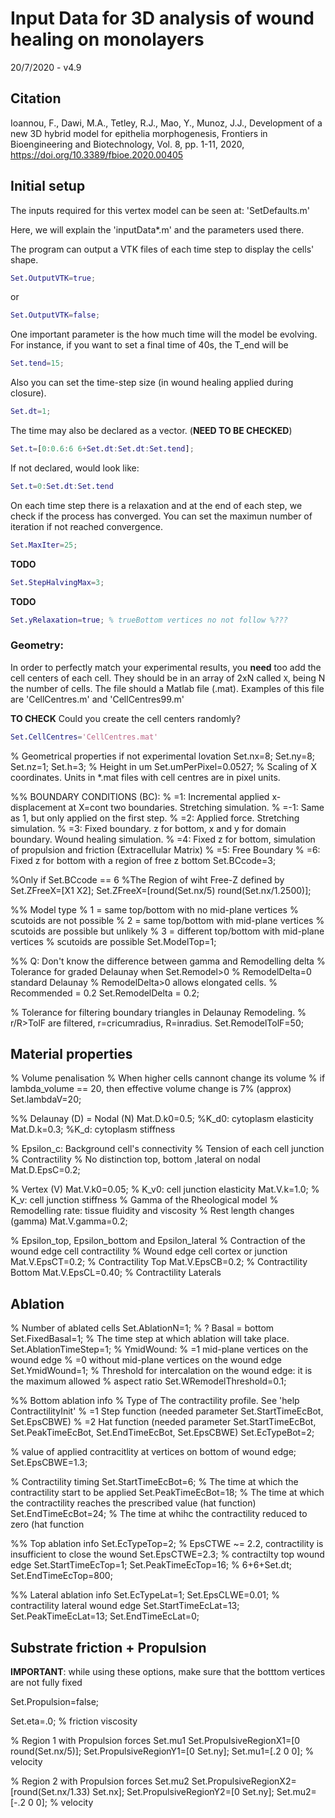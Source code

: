 # Input Data for 3D analysis of  wound healing on monolayers

20/7/2020 - v4.9

## Citation

Ioannou, F., Dawi, M.A., Tetley, R.J., Mao, Y., Munoz, J.J., 
Development of a new 3D hybrid model for epithelia morphogenesis, 
Frontiers in Bioengineering and Biotechnology, Vol. 8, pp. 1-11, 2020, 
https://doi.org/10.3389/fbioe.2020.00405


## Initial setup

The inputs required for this vertex model can be seen at: 'SetDefaults.m'

Here, we will explain the 'inputData\*.m' and the parameters used there.

The program can output a VTK files of each time step to display the cells' shape.

```Matlab 
Set.OutputVTK=true;
```
or

```Matlab
Set.OutputVTK=false;
```

One important parameter is the how much time will the model be evolving. For instance, if you want to set a final time of 40s, the T_end will be
```Matlab
Set.tend=15;
```
Also you can set the time-step size (in wound healing applied during closure).
```Matlab
Set.dt=1;
```
The time may also be declared as a vector. (__NEED TO BE CHECKED__)     
```Matlab
Set.t=[0:0.6:6 6+Set.dt:Set.dt:Set.tend];
```

If not declared, would look like:

```Matlab
Set.t=0:Set.dt:Set.tend
```

On each time step there is a relaxation and at the end of each step, we check if the process has converged. You can set the maximun number of iteration if not reached convergence.
```Matlab
Set.MaxIter=25;
```

__TODO__

```Matlab
Set.StepHalvingMax=3;
```

__TODO__

```Matlab
Set.yRelaxation=true; % trueBottom vertices no not follow %???
```

### Geometry:

In order to perfectly match your experimental results, you __need__ too add the cell centers of each cell. They should be in an array of 2xN called ```X```, being N the number of cells. The file should a Matlab file (.mat). Examples of this file are 'CellCentres.m' and 'CellCentres99.m'

__TO CHECK__ Could you create the cell centers randomly?

```Matlab
Set.CellCentres='CellCentres.mat'
```

% Geometrical properties if not experimental lovation
Set.nx=8;
Set.ny=8;
Set.nz=1;
Set.h=3; % Height in um
Set.umPerPixel=0.0527; % Scaling of X coordinates. Units in \*.mat files with cell centres are in pixel units.

%% BOUNDARY CONDITIONS (BC):
% =1: Incremental applied x-displacement at X=cont two boundaries. Stretching simulation.
% =-1: Same as 1, but only applied on the first step.
% =2: Applied force. Stretching simulation.
% =3: Fixed boundary. z for bottom, x and y for domain boundary. Wound healing simulation.
% =4: Fixed z for bottom, simulation of propulsion and friction (Extracellular Matrix)
% =5: Free Boundary
% =6: Fixed z for bottom with a region of free z bottom
Set.BCcode=3; 

%Only if Set.BCcode == 6
%The Region of wiht Free-Z defined by Set.ZFreeX=[X1 X2];
Set.ZFreeX=[round(Set.nx/5) round(Set.nx/1.2500)];

%% Model type
% 1 = same top/bottom with no mid-plane vertices % scutoids are not possible
% 2 = same top/bottom with mid-plane vertices % scutoids are possible but unlikely
% 3 = different top/bottom with mid-plane vertices % scutoids are possible
Set.ModelTop=1;


%% Q: Don't know the difference between gamma and Remodelling delta 
% Tolerance for graded Delaunay when Set.Remodel>0
% RemodelDelta=0 standard Delaunay
% RemodelDelta>0 allows elongated cells.
% Recommended = 0.2
Set.RemodelDelta = 0.2;

% Tolerance for filtering boundary triangles in Delaunay Remodeling.
% r/R>TolF are filtered, r=cricumradius, R=inradius.
Set.RemodelTolF=50;

## Material properties

% Volume penalisation
% When higher cells cannont change its volume
% if lambda_volume == 20, then effective volume change is 7% (approx)
Set.lambdaV=20;

%% Delaunay (D) = Nodal (N)
Mat.D.k0=0.5; %K_d0: cytoplasm elasticity
Mat.D.k=0.3; %K_d: cytoplasm stiffness

% Epsilon_c: Background cell's connectivity
% Tension of each cell junction
% Contractility
% No distinction top, bottom ,lateral on nodal
Mat.D.EpsC=0.2;

% Vertex (V)
Mat.V.k0=0.05; % K_v0: cell junction elasticity
Mat.V.k=1.0; % K_v: cell junction stiffness
% Gamma of the Rheological model
% Remodelling rate: tissue fluidity and viscosity
% Rest length changes (gamma)
Mat.V.gamma=0.2;

% Epsilon_top, Epsilon_bottom and Epsilon_lateral
% Contraction of the wound edge cell contractility
% Wound edge cell cortex or junction
Mat.V.EpsCT=0.2; % Contractility Top
Mat.V.EpsCB=0.2; % Contractility Bottom
Mat.V.EpsCL=0.40; % Contractility Laterals


## Ablation

% Number of ablated cells
Set.AblationN=1;
% ? Basal = bottom
Set.FixedBasal=1;
% The time step at which ablation will take place.
Set.AblationTimeStep=1;
% YmidWound:
% =1 mid-plane vertices on the wound edge
% =0 without mid-plane vertices on the wound edge
Set.YmidWound=1;
% Threshold for intercalation on the wound edge: it is the maximum allowed
% aspect ratio
Set.WRemodelThreshold=0.1;

%% Bottom ablation info
% Type of The contractility  profile. See 'help ContractilityInit'
% =1 Step function (needed parameter Set.StartTimeEcBot, Set.EpsCBWE)
% =2 Hat  function  (needed parameter Set.StartTimeEcBot, Set.PeakTimeEcBot, Set.EndTimeEcBot, Set.EpsCBWE)
Set.EcTypeBot=2;

% value of applied contracitlity at vertices on bottom of wound edge;
Set.EpsCBWE=1.3;    

% Contractility timing
Set.StartTimeEcBot=6;  % The time at which the contractility start to be applied
Set.PeakTimeEcBot=18;   % The time at which the contractility reaches the prescribed value (hat function)
Set.EndTimeEcBot=24;    % The time at whihc the contractility reduced to zero (hat  function

%% Top ablation info
Set.EcTypeTop=2;
% EpsCTWE \~= 2.2, contractility is insufficient to close the wound
Set.EpsCTWE=2.3; % contractilty top wound edge
Set.StartTimeEcTop=1;
Set.PeakTimeEcTop=16; % 6+6+Set.dt;
Set.EndTimeEcTop=800;

%% Lateral ablation info
Set.EcTypeLat=1;
Set.EpsCLWE=0.01;    % contractility lateral wound edge
Set.StartTimeEcLat=13;
Set.PeakTimeEcLat=13;
Set.EndTimeEcLat=0;

## Substrate friction + Propulsion
 __IMPORTANT__: while using these options, make sure that the botttom vertices are not fully fixed

Set.Propulsion=false;

Set.eta=.0;        % friction viscosity

% Region 1 with Propulsion forces Set.mu1
Set.PropulsiveRegionX1=[0 round(Set.nx/5)];
Set.PropulsiveRegionY1=[0  Set.ny];
Set.mu1=[.2 0 0];       % velocity

% Region 2 with Propulsion forces Set.mu2
Set.PropulsiveRegionX2=[round(Set.nx/1.33) Set.nx];
Set.PropulsiveRegionY2=[0  Set.ny];
Set.mu2=[-.2 0 0];       % velocity